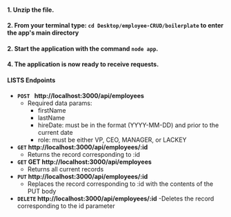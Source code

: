 #### 1. Unzip the file.

#### 2. From your terminal type: `cd Desktop/employee-CRUD/boilerplate` to enter the app's main directory

#### 2. Start the application with the command `node app`.

#### 4. The application is now ready to receive requests.

#### LISTS Endpoints

- **<code>POST </code> http://localhost:3000/api/employees**
  - Required data params:
    - firstName
    - lastName
    - hireDate: must be in the format (YYYY-MM-DD) and prior to the current date
    - role: must be either VP, CEO, MANAGER, or LACKEY
- **<code>GET</code> http://localhost:3000/api/employees/:id**
  - Returns the record corresponding to :id
- **<code>GET</code> GET http://localhost:3000/api/employees**
  - Returns all current records
- **<code>PUT</code> http://localhost:3000/api/employees/:id**
  - Replaces the record corresponding to :id with the contents of the PUT body
- **<code>DELETE</code> http://localhost:3000/api/employees/:id**
  -Deletes the record corresponding to the id parameter

